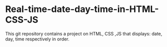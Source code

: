 # Real-time-date-day-time-in-HTML-CSS-JS
This git repository contains a project on HTML, CSS ,JS that displays: date, day, time respectively in order.
